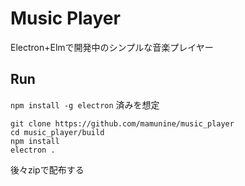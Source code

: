 # Music Player

Electron+Elmで開発中のシンプルな音楽プレイヤー

## Run

`npm install -g electron` 済みを想定

```
git clone https://github.com/mamunine/music_player
cd music_player/build
npm install
electron .
```

後々zipで配布する
